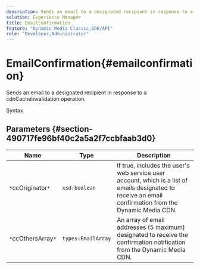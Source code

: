 ```yaml
---
description: Sends an email to a designated recipient in response to a cdnCacheInvalidation operation.
solution: Experience Manager
title: EmailConfirmation
feature: "Dynamic Media Classic,SDK/API"
role: "Developer,Administrator"
---
```


# EmailConfirmation{#emailconfirmation}

Sends an email to a designated recipient in response to a cdnCacheInvalidation operation.

 Syntax 

## Parameters {#section-490717fe96bf40c2a5a2f7ccbfaab3d0}

|  Name  | Type  | Description  |
|---|---|---|
|  `*`ccOriginator`*`  | `xsd:boolean`  | If true, includes the user's web service user account, which is a list of emails designated to receive an email confirmation from the Dynamic Media CDN.  |
|  `*`ccOthersArray`*`  | `types:EmailArray`  | An array of email addresses (5 maximum) designated to receive the confirmation notification from the Dynamic Media CDN.  |

